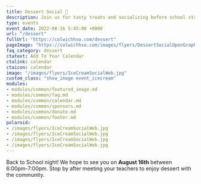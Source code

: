 ```yaml
---
title: Dessert Social 🍪
description: Join us for tasty treats and socializing before school starts!
type: events
event_date: 2022-08-16 5:45:00 +0000
url: "/dessert"
fullUrl: "https://colwichhso.com/dessert"
pageImage: "https://colwichhso.com/images/flyers/DessertSocialOpenGraph.jpg"
faq_category: dessert
ctatext: Add To Your Calendar
ctalink: calendar
ctaicon: calendar
image: "/images/flyers/IceCreamSocialWeb.jpg"
custom_class: "show_image event_icecream"
modules:
- modules/common/featured_image.md
- modules/common/faq.md
- modules/common/calendar.md
- modules/common/sponsors.md
- modules/common/donate.md
- modules/common/footer.md
polaroid: 
- /images/flyers/IceCreamSocialWeb.jpg
- /images/flyers/IceCreamSocialWeb.jpg
- /images/flyers/IceCreamSocialWeb.jpg
- /images/flyers/IceCreamSocialWeb.jpg
---
```

Back to School night! We hope to see you on **August 16th** between 6:00pm-7:00pm. Stop by after meeting your teachers to enjoy dessert with the community.
